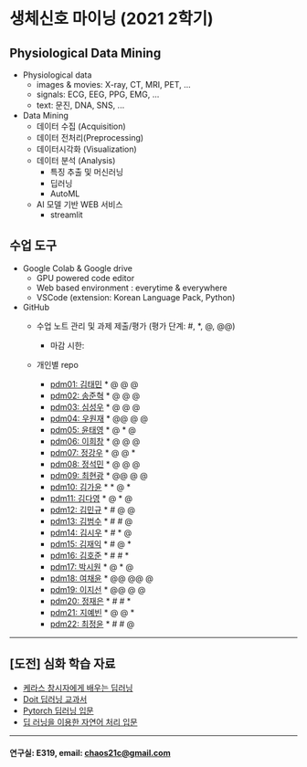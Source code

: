 # 생체신호 마이닝 (2021 2학기)

## Physiological Data Mining
* Physiological data
  - images & movies: X-ray, CT, MRI, PET, ...
  - signals: ECG, EEG, PPG, EMG, ...
  - text: 문진, DNA, SNS, ...
* Data Mining
  - 데이터 수집 (Acquisition)
  - 데이터 전처리(Preprocessing)
  - 데이터시각화 (Visualization)
  - 데이터 분석 (Analysis)
    * 특징 추출 및 머신러닝
    * 딥러닝
    * AutoML
  - AI 모델 기반 WEB 서비스
    * streamlit
    
## 수업 도구
* Google Colab & Google drive
  - GPU powered code editor
  - Web based environment : everytime & everywhere
  - VSCode (extension: Korean Language Pack, Python)
* GitHub
  - 수업 노트 관리 및 과제 제출/평가 (평가 단계: #, *, @, @@)
    * 마감 시한: 
    
  - 개인별 repo  
    * [pdm01: 김태민](https://github.com/KTM001/PDM01) * @ @ @
    * [pdm02: 송준혁](https://github.com/916jun/pdm02) * @ @ @
    * [pdm03: 심성우](https://github.com/pdm03/pdm03) * @ @ @
    * [pdm04: 우원재](https://github.com/SALRIGO/pdm04) * @@ @ @
    * [pdm05: 윤태영](https://github.com/xodud5654/PDM05) * @ * @
    * [pdm06: 이희창](https://github.com/Hee0305/PDM06) * @ @ @ 
    * [pdm07: 정강우](https://github.com/junggangwo/pdm07) * @ @ *
    * [pdm08: 정석민](https://github.com/seokmin1/PDM08) * @ @ @
    * [pdm09: 최현광](https://github.com/choihyungwang/pdm09) * @@ @ @
    * [pdm10: 김가윤](https://github.com/20193253/pdm10) * * @ *
    * [pdm11: 김다영](https://github.com/dayeong918/pdm011) * @ * @
    * [pdm12: 김민규](https://github.com/Skystar728/pdm12) * # @ @
    * [pdm13: 김범수](https://github.com/bum3632/pdm13) * # # @
    * [pdm14: 김시우](https://github.com/loosiu/pdm14) * # * @
    * [pdm15: 김재익](https://github.com/kim0129s/pdm15) * # @ *
    * [pdm16: 김호준](https://github.com/hojoooon/PDM16) * # # *
    * [pdm17: 박시원](https://github.com/w2j1y12/pdm17) * @ * @
    * [pdm18: 여채윤](https://github.com/ducodbs0516/pdm18) * @@ @@ @
    * [pdm19: 이지선](https://github.com/jiseon0516/pdm19) * @@ @ @
    * [pdm20: 정재은](https://github.com/joung-jaeeun/pdm20) * # # *
    * [pdm21: 지예빈](https://github.com/Obliqueflo/PDM21) * @ @ *
    * [pdm22: 최정윤](https://github.com/yoon0411/pdm22) * # # @
 ---
 
 ## [도전] 심화 학습 자료

 - [케라스 창시자에게 배우는 딥러닝](https://github.com/rickiepark/deep-learning-with-python-notebooks) 
 - [Doit 딥러닝 교과서](http://easyspub.co.kr/20_Menu/BookView/472/PUB) 
 - [Pytorch 딥러닝 입문](https://github.com/Justin-A/DeepLearning101)  
 - [딥 러닝을 이용한 자연어 처리 입문](https://wikidocs.net/book/2155)
 ---
  #### 연구실: E319, email: chaos21c@gmail.com
 
